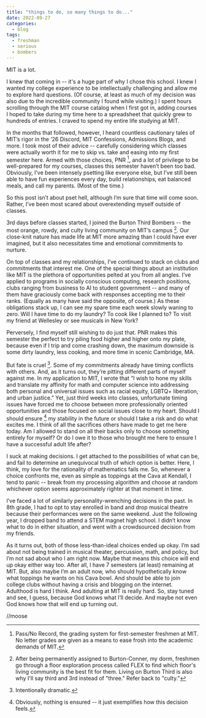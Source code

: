 ```yaml
---
title: "things to do, so many things to do..."
date: 2022-09-27
categories:
  - blog
tags:
  - freshman
  - serious
  - bombers
---
```

MIT is a lot.

I knew that coming in -- it's a huge part of why I chose this school. I knew I wanted my college experience to be intellectually challenging and allow me to explore hard questions. (Of course, at least as much of my decision was also due to the incredible community I found while visiting.) I spent hours scrolling through the MIT course catalog when I first got in, adding courses I hoped to take during my time here to a spreadsheet that quickly grew to hundreds of entries. I craved to spend my entire life studying at MIT. 

In the months that followed, however, I heard countless cautionary tales of MIT’s rigor in the ‘26 Discord, MIT Confessions, Admissions Blogs, and more. I took most of their advice -- carefully considering which classes were actually worth it for me to skip vs. take and easing into my first semester here. Armed with those choices, PNR [^1], and a lot of privilege to be well-prepared for my courses, classes this semester haven’t been too bad. Obviously, I’ve been intensely psetting like everyone else, but I’ve still been able to have fun experiences every day, build relationships, eat balanced meals, and call my parents. (Most of the time.)

So this post isn’t about pset hell, although I’m sure that time will come soon. Rather, I’ve been most scared about overextending myself outside of classes.

3rd days before classes started, I joined the Burton Third Bombers -- the most orange, rowdy, and culty living community on MIT’s campus [^2]. Our close-knit nature has made life at MIT more amazing than I could have ever imagined, but it also necessitates time and emotional commitments to nurture. 

On top of classes and my relationships, I’ve continued to stack on clubs and commitments that interest me. One of the special things about an institution like MIT is the plethora of opportunities pelted at you from all angles. I’ve applied to programs in socially conscious computing, research positions, clubs ranging from business to AI to student government -- and many of them have graciously come back with responses accepting me to their ranks. (Equally as many have said the opposite, of course.) As these obligations stack up, I can see my spare time each week slowly waning to zero. Will I have time to do my laundry? To cook like I planned to? To visit my friend at Wellesley or see musicals in New York?

Perversely, I find myself still wishing to do just that. PNR makes this semester the perfect to try piling food higher and higher onto my plate, because even if I trip and come crashing down, the maximum downside is some dirty laundry, less cooking, and more time in scenic Cambridge, MA.

But fate is cruel [^3]. Some of my commitments already have timing conflicts with others. And, as it turns out, they’re pitting different parts of myself against me. In my application to MIT, I wrote that “I wish to hone my skills and translate my affinity for math and computer science into addressing both personal and universal issues such as racial equity, LGBTQ+ liberation, and urban justice.” Yet, just third weeks into classes, unfortunate timing issues have forced me to choose between more professionally oriented opportunities and those focused on social issues close to my heart. Should I should ensure [^4] my stability in the future or should I take a risk and do what excites me. I think of all the sacrifices others have made to get me here today. Am I allowed to stand on all their backs only to choose something entirely for myself? Or do I owe it to those who brought me here to ensure I have a successful adult life after?

I suck at making decisions. I get attached to the possibilities of what can be, and fail to determine an unequivocal truth of which option is better. Here, I think, my love for the rationality of mathematics fails me. So, whenever a choice confronts me, even as simple as toppings at the Cava at Kendall, I tend to panic -- break from my processing algorithm and choose at random whichever option seems approximately righter at that moment in time.

I’ve faced a lot of similarly personality-wrenching decisions in the past. In 8th grade, I had to opt to stay enrolled in band and drop musical theatre because their performances were on the same weekend. Just the following year, I dropped band to attend a STEM magnet high school. I didn’t know what to do in either situation, and went with a crowdsourced decision from my friends. 

As it turns out, both of those less-than-ideal choices ended up okay. I’m sad about not being trained in musical theater, percussion, math, and policy, but I’m not sad about who I am right now. Maybe that means this choice will end up okay either way too. After all, I have 7 semesters (at least) remaining at MIT. But, also maybe I’m an adult now, who should hypothetically know what toppings he wants on his Cava bowl. And should be able to join college clubs without having a crisis and blogging on the internet. Adulthood is hard I think. And adulting at MIT is really hard. So, stay tuned and see, I guess, because God knows what I’ll decide. And maybe not even God knows how that will end up turning out.

//moose

[^1]: Pass/No Record, the grading system for first-semester freshmen at MIT. No letter grades are given as a means to ease frosh into the academic demands of MIT.
[^2]: After being permanently assigned to Burton-Conner, my dorm, freshmen go through a floor exploration process called FLEX to find which floor's living community is the best fit for them. Living on Burton Third is also why I'll say third and 3rd instead of "three." Refer back to "culty."
[^3]: Intentionally dramatic.
[^4]: Obviously, nothing is ensured -- it just exemplifies how this decision feels.
